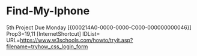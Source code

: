 # Find-My-Iphone
5th Project Due Monday
[{000214A0-0000-0000-C000-000000000046}]
Prop3=19,11
[InternetShortcut]
IDList=
URL=https://www.w3schools.com/howto/tryit.asp?filename=tryhow_css_login_form
